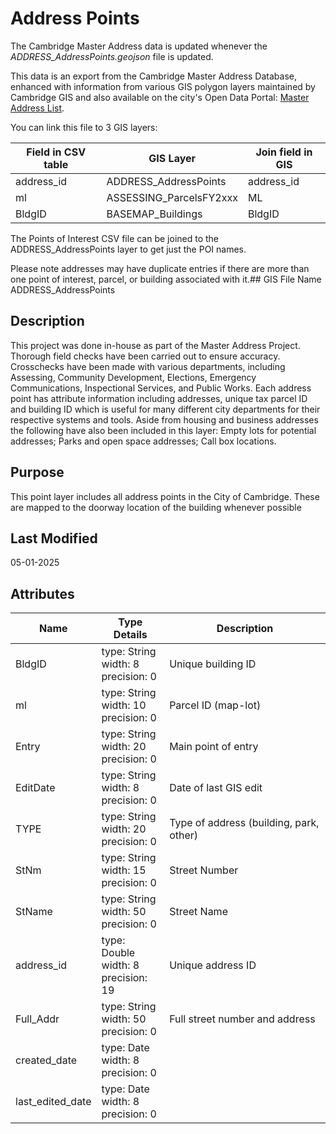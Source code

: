 # Address Points
The Cambridge Master Address data is updated whenever the *ADDRESS_AddressPoints.geojson* file is updated.

This data is an export from the Cambridge Master Address Database, enhanced with information from various GIS polygon layers maintained by Cambridge GIS and also available on the city's Open Data Portal: [Master Address List](https://data.cambridgema.gov/Geographic-Information-GIS-/Master-Addresses-List/vup6-kpwv).

You can link this file to 3 GIS layers: 

| Field in CSV table	| GIS Layer					| Join field in GIS  
| ------------------	| ---------					| -----------------    
| address_id			| ADDRESS_AddressPoints		| address_id  
| ml    				| ASSESSING_ParcelsFY2xxx	| ML  
| BldgID				| BASEMAP_Buildings			| BldgID  

The Points of Interest CSV file can be joined to the ADDRESS_AddressPoints layer to get just the POI names.

Please note addresses may have duplicate entries if there are more than one 
point of interest, parcel, or building associated with it.## GIS File Name
ADDRESS_AddressPoints
## Description
<DIV STYLE="text-align:Left;"><DIV><DIV><P><SPAN>This project was done in-house as part of the Master Address Project. Thorough field checks have been carried out to ensure accuracy. Crosschecks have been made with various departments, including Assessing, Community Development, Elections, Emergency Communications, Inspectional Services, and Public Works. Each address point has attribute information including addresses, unique tax parcel ID and building ID which is useful for many different city departments for their respective systems and tools. Aside from housing and business addresses the following have also been included in this layer: Empty lots for potential addresses; Parks and open space addresses; Call box locations.</SPAN></P></DIV></DIV></DIV>

## Purpose
This point layer includes all address points in the City of Cambridge. These are mapped to the doorway location of the building whenever possible
## Last Modified
05-01-2025
## Attributes
|Name|Type Details|Description|
|----|------------|-----------|
|BldgID|type: String<br/>width: 8<br/>precision: 0|Unique building ID|
|ml|type: String<br/>width: 10<br/>precision: 0|Parcel ID (map-lot)|
|Entry|type: String<br/>width: 20<br/>precision: 0|Main point of entry|
|EditDate|type: String<br/>width: 8<br/>precision: 0|Date of last GIS edit|
|TYPE|type: String<br/>width: 20<br/>precision: 0|Type of address (building, park, other)|
|StNm|type: String<br/>width: 15<br/>precision: 0|Street Number|
|StName|type: String<br/>width: 50<br/>precision: 0|Street Name|
|address_id|type: Double<br/>width: 8<br/>precision: 19|Unique address ID|
|Full_Addr|type: String<br/>width: 50<br/>precision: 0|Full street number and address|
|created_date|type: Date<br/>width: 8<br/>precision: 0||
|last_edited_date|type: Date<br/>width: 8<br/>precision: 0||
